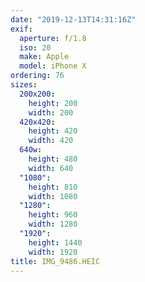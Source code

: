 ```yaml
---
date: "2019-12-13T14:31:16Z"
exif:
  aperture: f/1.8
  iso: 20
  make: Apple
  model: iPhone X
ordering: 76
sizes:
  200x200:
    height: 200
    width: 200
  420x420:
    height: 420
    width: 420
  640w:
    height: 480
    width: 640
  "1080":
    height: 810
    width: 1080
  "1280":
    height: 960
    width: 1280
  "1920":
    height: 1440
    width: 1920
title: IMG_9486.HEIC
---
```

